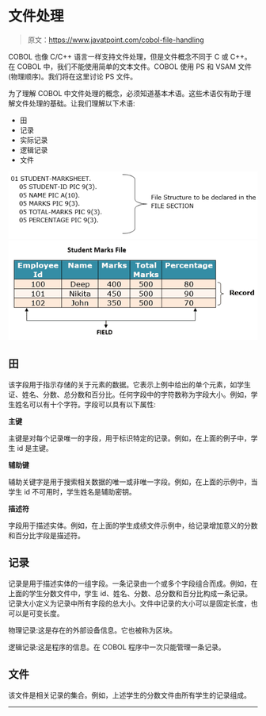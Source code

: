 # 文件处理

> 原文：<https://www.javatpoint.com/cobol-file-handling>

COBOL 也像 C/C++ 语言一样支持文件处理，但是文件概念不同于 C 或 C++。在 COBOL 中，我们不能使用简单的文本文件。COBOL 使用 PS 和 VSAM 文件(物理顺序)。我们将在这里讨论 PS 文件。

为了理解 COBOL 中文件处理的概念，必须知道基本术语。这些术语仅有助于理解文件处理的基础。让我们理解以下术语:

*   田
*   记录
*   实际记录
*   逻辑记录
*   文件

![COBOL File Handling](img/4959da4728c1b048b39ce663be368511.png)
![COBOL File Handling](img/8cfc1d672d9918def2b83aa12c9febdb.png)

## 田

该字段用于指示存储的关于元素的数据。它表示上例中给出的单个元素，如学生证、姓名、分数、总分数和百分比。任何字段中的字符数称为字段大小。例如，学生姓名可以有十个字符。字段可以具有以下属性:

**主键**

主键是对每个记录唯一的字段，用于标识特定的记录。例如，在上面的例子中，学生 id 是主键。

**辅助键**

辅助关键字是用于搜索相关数据的唯一或非唯一字段。例如，在上面的示例中，当学生 id 不可用时，学生姓名是辅助密钥。

**描述符**

字段用于描述实体。例如，在上面的学生成绩文件示例中，给记录增加意义的分数和百分比字段是描述符。

## 记录

记录是用于描述实体的一组字段。一条记录由一个或多个字段组合而成。例如，在上面的学生分数文件中，学生 id、姓名、分数、总分数和百分比构成一条记录。记录大小定义为记录中所有字段的总大小。文件中记录的大小可以是固定长度，也可以是可变长度。

物理记录:这是存在的外部设备信息。它也被称为区块。

逻辑记录:这是程序的信息。在 COBOL 程序中一次只能管理一条记录。

## 文件

该文件是相关记录的集合。例如，上述学生的分数文件由所有学生的记录组成。

* * *